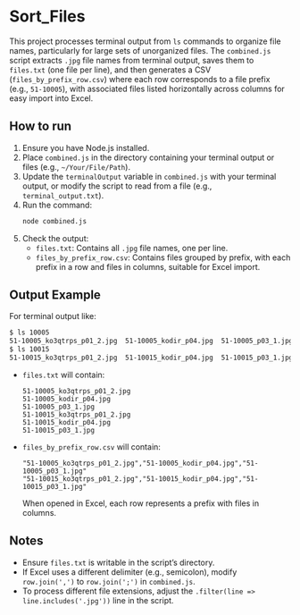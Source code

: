 # Sort_Files
This project processes terminal output from `ls` commands to organize file names, particularly for large sets of unorganized files. The `combined.js` script extracts `.jpg` file names from terminal output, saves them to `files.txt` (one file per line), and then generates a CSV (`files_by_prefix_row.csv`) where each row corresponds to a file prefix (e.g., `51-10005`), with associated files listed horizontally across columns for easy import into Excel.

## How to run
1. Ensure you have Node.js installed.
2. Place `combined.js` in the directory containing your terminal output or files (e.g., `~/Your/File/Path`).
3. Update the `terminalOutput` variable in `combined.js` with your terminal output, or modify the script to read from a file (e.g., `terminal_output.txt`).
4. Run the command:
   ```bash
   node combined.js
   ```
5. Check the output:
   - `files.txt`: Contains all `.jpg` file names, one per line.
   - `files_by_prefix_row.csv`: Contains files grouped by prefix, with each prefix in a row and files in columns, suitable for Excel import.

## Output Example
For terminal output like:
```bash
$ ls 10005
51-10005_ko3qtrps_p01_2.jpg  51-10005_kodir_p04.jpg  51-10005_p03_1.jpg
$ ls 10015
51-10015_ko3qtrps_p01_2.jpg  51-10015_kodir_p04.jpg  51-10015_p03_1.jpg
```
- `files.txt` will contain:
  ```
  51-10005_ko3qtrps_p01_2.jpg
  51-10005_kodir_p04.jpg
  51-10005_p03_1.jpg
  51-10015_ko3qtrps_p01_2.jpg
  51-10015_kodir_p04.jpg
  51-10015_p03_1.jpg
  ```
- `files_by_prefix_row.csv` will contain:
  ```
  "51-10005_ko3qtrps_p01_2.jpg","51-10005_kodir_p04.jpg","51-10005_p03_1.jpg"
  "51-10015_ko3qtrps_p01_2.jpg","51-10015_kodir_p04.jpg","51-10015_p03_1.jpg"
  ```
  When opened in Excel, each row represents a prefix with files in columns.

## Notes
- Ensure `files.txt` is writable in the script’s directory.
- If Excel uses a different delimiter (e.g., semicolon), modify `row.join(',')` to `row.join(';')` in `combined.js`.
- To process different file extensions, adjust the `.filter(line => line.includes('.jpg'))` line in the script.
